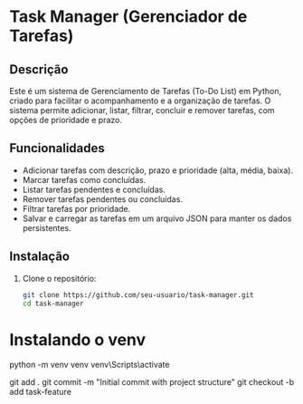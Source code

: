 # Task Manager (Gerenciador de Tarefas)

## Descrição
Este é um sistema de Gerenciamento de Tarefas (To-Do List) em Python, criado para facilitar o acompanhamento e a organização de tarefas. O sistema permite adicionar, listar, filtrar, concluir e remover tarefas, com opções de prioridade e prazo.

## Funcionalidades
- Adicionar tarefas com descrição, prazo e prioridade (alta, média, baixa).
- Marcar tarefas como concluídas.
- Listar tarefas pendentes e concluídas.
- Remover tarefas pendentes ou concluídas.
- Filtrar tarefas por prioridade.
- Salvar e carregar as tarefas em um arquivo JSON para manter os dados persistentes.

## Instalação
1. Clone o repositório:
   ```bash
   git clone https://github.com/seu-usuario/task-manager.git
   cd task-manager

# Instalando o venv
   python -m venv venv
   venv\Scripts\activate

   git add . 
   git commit -m "Initial commit with project structure"
   git checkout -b add task-feature
